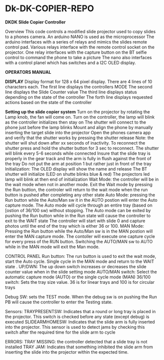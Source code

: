 # Dk-DK-COPIER-REPO

**DKDK Slide Copier Controller**

 Overview
 This code controls a modified slide projector used to copy slides to a phones camera.
 An arduino NANO is used as the microprocessor
 The arduino interfaces with a series of relays and mimics the slides remote control pad.
 Various relays interface with the remote control socket on the projector.
 One relay interfaces with the capture button on the BT selfie control to command the phone to take a picture
 The nano also interfaces with a control planel which has switches and a I2C OLED display.

**OPERATORS MANUAL**

**DISPLAY**
  Display format for 128 x 64 pixel display.
  There are 4 lines of 10 characters each.
  The first line displays the controllers MODE
  The second line displays the Slide Counter value
  The third line displays status depending on the state of the controller
  The forth line displays requested actions based on the state of the controller    

**Setting up the slide copier system**
  Turn on the projector by rotating the Lamp knob, the fan will come on.
  Turn on the controller, the lamp will blink as the controller initializes then stay on 
  The shutter will connect to the phone just before the lamp blinks
  Mount and align the phone by manually inserting the target slide into the projector
  Open the phones camera app and verify that the shutter works by pressing the shutter release
  Note: the shutter will shut down after xx seconds of inactivity. 
  To reconnect the shutter press and hold the shutter button for 3 sec to reconnect.
  The shutter will blink every 5-6 seconds while connected
  Insure that the slide tray is properly in the gear track and the arm is fully in flush against the front of the tray
  Do not put the arm at position 1 but rather just in front of the tray
Initialization: 
            The OLED display will show the name and release
            The BT shutter will initialize (LED on shutte blinks blue & red)
            The projectors led lamp will blink at then end of initialization
Wait Mode:  the controller will be in the wait mode when not in another mode. Exit the Wait mode by pressing the Run buttion,
            the controler will return to the wait mode when the run button is pushed after completing any other state
Auto Mode:  pressing the Run button while the Auto/Man sw it in the AUTO postion will enter the Auto capture mode.
            The Auto mode will cycle through an entire tray (based on [ostion of 36/100 sw) without stopping.
            The Auto mode can be exited by pushing the Run button while in the Run state will cause the controller to exit to the WAIT state 
            The controller will start with slide 0 and capture photos until the end of the tray which is either 36 or 100. 
MAN Mode:   Pressing the Run button while the Auto/Man sw is in the MAN postion will enter the MAN capture mode.
            The contoller will execute one capture cycle for every press of the RUN button.
            Switching the AUTO/MAN sw to AUTO while in the MAN mode will exit the Man mode.

CONTROL PANEL
Run button:       The run button is used to exit the wait mode, start the Auto cycle. Single cycle in the MAN mode and return to the WAIT state . 
UP/DWN:           The up down switch increases or decreases the slide counter value when in the slide setting mode
AUTO/MAN switch:  Select the automatic capture mode (AUTO) or the single cycle mode (MAN)
36/100 switch:    Sets the tray size value. 36 is for linear trays and 100 is for circular trays

Debug SW: sets the TEST mode. When the debug sw is on pushing the Run PB will cause the controller to enter the Testing state.

Sensors: 
TRAYPRESENTSW:    Indicates that a round or long tray is placed in the projector.
                  This switch is checked before any state (except debug) is executed
SLIDEARMHOMESW:   Indicates that the slide arm is fully inserted into the projector. 
                  This sensor is used to detect jams by checking this switch after the required time for the slide arm to cycle

ERRORS:
TRAY MISSING: the controller detected that a slide tray is not installed 
TRAY JAM: Indicates that something inhibited the slide arm from inserting the slide into the projector within the expected time. 
